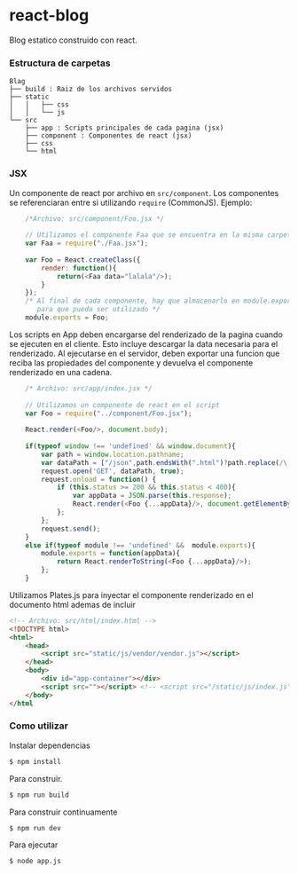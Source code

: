 react-blog
============
Blog estatico construido con react.
### Estructura de carpetas
    Blag
    ├── build : Raiz de los archivos servidos
    ├── static
    │   │   ├── css
    │   │   └── js
    └── src
        ├── app : Scripts principales de cada pagina (jsx)
        ├── component : Componentes de react (jsx)
        ├── css
        └── html
### JSX
Un componente de react por archivo en `src/component`. Los componentes se referenciaran entre si utilizando `require` (CommonJS). Ejemplo:
``` js
    /*Archivo: src/component/Foo.jsx */
    
    // Utilizamos el componente Faa que se encuentra en la misma carpeta
    var Faa = require("./Faa.jsx");
    
    var Foo = React.createClass({
        render: function(){
            return(<Faa data="lalala"/>);
        }
    });
    /* Al final de cada componente, hay que almacenarlo en module.exports
       para que pueda ser utilizado */
    module.exports = Foo;
```
Los scripts en App deben encargarse del renderizado de la pagina cuando se ejecuten en el cliente.
Esto incluye descargar la data necesaria para el renderizado.
Al ejecutarse en el servidor, deben exportar una funcion que reciba las propiedades del componente
y devuelva el componente renderizado en una cadena.
``` js
    /* Archivo: src/app/index.jsx */
    
    // Utilizamos un componente de react en el script
    var Foo = require("../component/Foo.jsx");
    
    React.render(<Foo/>, document.body);
    
    if(typeof window !== 'undefined' && window.document){
        var path = window.location.pathname;
        var dataPath = ["/json",path.endsWith(".html")?path.replace(/\.html$/,".json"):path.replace(/$/, "index.json")].join("") ;
        request.open('GET', dataPath, true);
        request.onload = function() {
            if (this.status >= 200 && this.status < 400){
                var appData = JSON.parse(this.response);
                React.render(<Foo {...appData}/>, document.getElementById("app-container"));
            };
        };
        request.send();
    }
    else if(typeof module !== 'undefined' &&  module.exports){
        module.exports = function(appData){
            return React.renderToString(<Foo {...appData}/>);
        };
    }
```
Utilizamos Plates.js para inyectar el componente renderizado en el documento html ademas
de incluir
``` html
<!-- Archivo: src/html/index.html -->
<!DOCTYPE html>
<html>
    <head>
        <script src="static/js/vendor/vendor.js"></script>
    </head>
    <body>
        <div id="app-container"></div>
        <script src=""></script> <!-- <script src="/static/js/index.js"></script> -->
    </body>
</html
```
### Como utilizar
Instalar dependencias
``` bash
$ npm install
```
Para construir.
``` bash
$ npm run build
```
Para construir continuamente
``` bash
$ npm run dev
```
Para ejecutar
``` bash
$ node app.js
```
